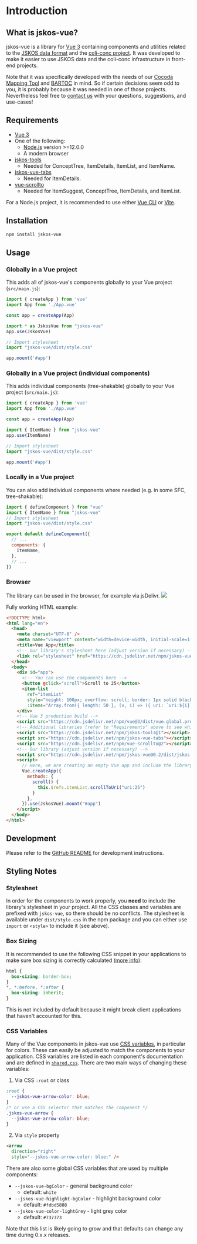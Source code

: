 # Introduction

## What is jskos-vue?
jskos-vue is a library for [Vue 3](https://v3.vuejs.org) containing components and utilities related to the [JSKOS data format](https://gbv.github.io/jskos/) and the [coli-conc project](https://coli-conc.gbv.de). It was developed to make it easier to use JSKOS data and the coli-conc infrastructure in front-end projects.

Note that it was specifically developed with the needs of our [Cocoda Mapping Tool](https://github.com/gbv/cocoda) and [BARTOC](https://github.com/gbv/bartoc.org) in mind. So if certain decisions seem odd to you, it is probably because it was needed in one of those projects. Nevertheless feel free to [contact us](https://github.com/gbv/jskos-vue/issues) with your questions, suggestions, and use-cases!

## Requirements
- [Vue 3](https://v3.vuejs.org)
- One of the following:
  - [Node.js](https://nodejs.org/) version >=12.0.0
  - A modern browser
- [jskos-tools](https://github.com/gbv/jskos-tools)
  - Needed for ConceptTree, ItemDetails, ItemList, and ItemName.
- [jskos-vue-tabs](https://github.com/gbv/jskos-vue-tabs)
  - Needed for ItemDetails.
- [vue-scrollto](https://github.com/rigor789/vue-scrollto)
  - Needed for ItemSuggest, ConceptTree, ItemDetails, and ItemList.

For a Node.js project, it is recommended to use either [Vue CLI](https://cli.vuejs.org) or [Vite](https://vitejs.dev).

## Installation
```bash
npm install jskos-vue
```

## Usage
### Globally in a Vue project
This adds all of jskos-vue's components globally to your Vue project (`src/main.js`):
```js
import { createApp } from 'vue'
import App from './App.vue'

const app = createApp(App)

import * as JskosVue from "jskos-vue"
app.use(JskosVue)

// Import stylesheet
import "jskos-vue/dist/style.css"

app.mount('#app')
```

### Globally in a Vue project (individual components)
This adds individual components (tree-shakable) globally to your Vue project (`src/main.js`):
```js
import { createApp } from 'vue'
import App from './App.vue'

const app = createApp(App)

import { ItemName } from "jskos-vue"
app.use(ItemName)

// Import stylesheet
import "jskos-vue/dist/style.css"

app.mount('#app')
```

### Locally in a Vue project
You can also add individual components where needed (e.g. in some SFC, tree-shakable):
```js
import { defineComponent } from "vue"
import { ItemName } from "jskos-vue"
// Import stylesheet
import "jskos-vue/dist/style.css"

export default defineComponent({
  // ...
  components: {
    ItemName,
  },
  // ...
})
```

### Browser
The library can be used in the browser, for example via jsDelivr. [![](https://data.jsdelivr.com/v1/package/npm/jskos-vue/badge?style=rounded)](https://www.jsdelivr.com/package/npm/jskos-vue)

Fully working HTML example:
```html
<!DOCTYPE html>
<html lang="en">
  <head>
    <meta charset="UTF-8" />
    <meta name="viewport" content="width=device-width, initial-scale=1.0" />
    <title>Vue App</title>
    <!-- Our library's stylesheet here (adjust version if necessary) -->
    <link rel="stylesheet" href="https://cdn.jsdelivr.net/npm/jskos-vue@0.2/dist/style.css">
  </head>
  <body>
    <div id="app">
      <!-- You can use the components here -->
      <button @click="scroll">Scroll to 25</button>
      <item-list
        ref="itemList"
        style="height: 100px; overflow: scroll; border: 1px solid black; margin-top: 20px;"
        :items="Array.from({ length: 50 }, (v, i) => ({ uri: `uri:${i}`, notation: [`${i}`], prefLabel: { en: `Test ${i}` }}))" />
    </div>
    <!-- Vue 3 production build -->
    <script src="https://cdn.jsdelivr.net/npm/vue@3/dist/vue.global.prod.js"></script>
    <!-- Additional libraries (refer to "Requirements" above to see which are needed) -->
    <script src="https://cdn.jsdelivr.net/npm/jskos-tools@1"></script>
    <script src="https://cdn.jsdelivr.net/npm/jskos-vue-tabs"></script>
    <script src="https://cdn.jsdelivr.net/npm/vue-scrollto@2"></script>
    <!-- Our library (adjust version if necessary) -->
    <script src="https://cdn.jsdelivr.net/npm/jskos-vue@0.2/dist/jskos-vue.umd.min.js"></script>
    <script>
      // Here, we are creating an empty Vue app and include the library as a plugin.
      Vue.createApp({
        methods: {
          scroll() {
            this.$refs.itemList.scrollToUri("uri:25")
          }
        },
      }).use(JskosVue).mount("#app")
    </script>
  </body>
</html>
```

## Development

Please refer to the [GitHub README](https://github.com/gbv/jskos-vue#development) for development instructions.

## Styling Notes

### Stylesheet

In order for the components to work properly, you **need** to include the library's stylesheet in your project. All the CSS classes and variables are prefixed with `jskos-vue`, so there should be no conflicts. The stylesheet is available under `dist/style.css` in the npm package and you can either use `import` or `<style>` to include it (see above).

### Box Sizing

It is recommended to use the following CSS snippet in your applications to make sure box sizing is correctly calculated ([more info](https://css-tricks.com/inheriting-box-sizing-probably-slightly-better-best-practice/)):

```css
html {
  box-sizing: border-box;
}
*, *:before, *:after {
  box-sizing: inherit;
}
```

This is not included by default because it might break client applications that haven't accounted for this.

### CSS Variables

Many of the Vue components in jskos-vue use [CSS variables](https://developer.mozilla.org/en-US/docs/Web/CSS/Using_CSS_custom_properties), in particular for colors. These can easily be adjusted to match the components to your application. CSS variables are listed in each component's documentation and are defined in [`shared.css`](https://github.com/gbv/jskos-vue/blob/main/src/shared.css). There are two main ways of changing these variables:

1. Via CSS `:root` or class

```css
:root {
  --jskos-vue-arrow-color: blue;
}
/* or use a CSS selector that matches the component */
.jskos-vue-arrow {
  --jskos-vue-arrow-color: blue;
}
```

2. Via `style` property

```html
<arrow
  direction="right"
  style="--jskos-vue-arrow-color: blue;" />
```

There are also some global CSS variables that are used by multiple components:
- `--jskos-vue-bgColor` - general background color
  - default: `white`
- `--jskos-vue-highlight-bgColor` - highlight background color
  - default: `#fdbd5888`
- `--jskos-vue-color-lightGrey` - light grey color
  - default: `#737373`

Note that this list is likely going to grow and that defaults can change any time during 0.x.x releases.
